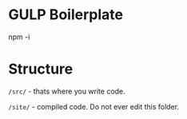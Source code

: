 GULP Boilerplate
============
npm -i


Structure
=============
`/src/` - thats where you write code.

`/site/` - compiled code. Do not ever edit this folder.
